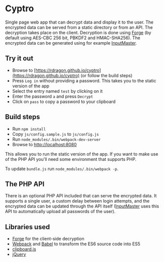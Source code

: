 Cyptro
======

Single page web app that can decrypt data and display it to the user. The encrypted data can be served from a static directory or from an API. The decryption takes place on the client. Decryption is done using [Forge](https://github.com/digitalbazaar/forge) (by default using AES-CBC 256 bit, PBKDF2 and HMAC-SHA256). The encrypted data can be generated using for example [InputMaster](https://github.com/rdragon/InputMaster).

Try it out
----------
- Browse to [https://rdragon.github.io/cyptro](https://rdragon.github.io/cyptro) (or follow the build steps)
- Press `Log in` without providing a password. This takes you to the static version of the app
- Select the entry named `test` by clicking on it
- Enter the password `a` and press `Decrypt`
- Click on `pass` to copy a password to your clipboard

Build steps
-----------
- Run `npm install`
- Copy `js/config.sample.js` to `js/config.js`
- Run `node_modules/.bin/webpack-dev-server`
- Browse to [http://localhost:8080](http://localhost:8080)

This allows you to run the static version of the app. If you want to make use of the PHP API you'll need some environment that supports PHP.

To update `bundle.js` run `node_modules/.bin/webpack -p`.

The PHP API
-----------
There is an optional PHP API included that can serve the encrypted data. It supports a single user, a custom delay between login attempts, and the encrypted data can be updated through the API itself ([InputMaster](https://github.com/rdragon/InputMaster) uses this API to automatically upload all passwords of the user).

Libraries used
--------------
- [Forge](https://github.com/digitalbazaar/forge) for the client-side decryption
- [Webpack](https://github.com/webpack/webpack) and [Babel](https://github.com/babel/babel) to transform the ES6 source code into ES5
- [clipboard.js](https://github.com/zenorocha/clipboard.js)
- [jQuery](https://github.com/jquery/jquery)
